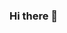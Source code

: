 ### Hi there 👋

<!--
**rizkisandrinaa/rizkisandrinaa** is a ✨ _special_ ✨ repository because its `README.md` (this file) appears on your GitHub profile.

Here are some ideas to get you started:

- 🔭 I’m currently learning at https://mdp.ac.id/
- 🌱 I’m currently learning Phyton, HTML, and javascript
- 👯 I’m looking to collaborate data analyst
- 💬 Ask me about anything
- 📫 How to reach me: rizkisandrina19@mhs.mdp.ac.id

